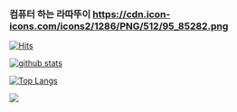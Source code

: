 ### 컴퓨터 하는 라따뚜이 https://cdn.icon-icons.com/icons2/1286/PNG/512/95_85282.png
[![Hits](https://hits.seeyoufarm.com/api/count/incr/badge.svg?url=https%3A%2F%2Fgithub.com%2FjunisYun)](https://hits.seeyoufarm.com)
<!--
**junisYun/junisYun** is a ✨ _special_ ✨ repository because its `README.md` (this file) appears on your GitHub profile.

Here are some ideas to get you started:

- 🔭 I’m currently working on ...
- 🌱 I’m currently learning ...
- 👯 I’m looking to collaborate on ...
- 🤔 I’m looking for help with ...
- 💬 Ask me about ...
- 📫 How to reach me: ...
- 😄 Pronouns: ...
- ⚡ Fun fact: ...
-->
[![github stats](https://github-readme-stats.vercel.app/api?username=junisYun&show_icons=true&hide_border=true)](https://github.com/junisYun) <p>
[![Top Langs](https://github-readme-stats.vercel.app/api/top-langs/?username=junisYun&layout=compact)](https://github.com/junisYun) <p>
<a href="" target="_blank"><img src="https://img.shields.io/badge/JAVA-007396?style=flat-square&logo=Java&logoColor=white"/></a>
